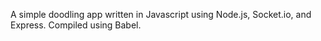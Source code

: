 A simple doodling app written in Javascript using Node.js, Socket.io, and Express. Compiled using Babel.

